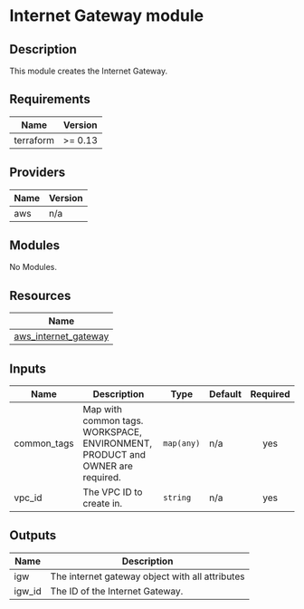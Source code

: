 # Internet Gateway module

## Description

This module creates the Internet Gateway.

<!-- BEGINNING OF PRE-COMMIT-TERRAFORM DOCS HOOK -->
## Requirements

| Name | Version |
|------|---------|
| terraform | >= 0.13 |

## Providers

| Name | Version |
|------|---------|
| aws | n/a |

## Modules

No Modules.

## Resources

| Name |
|------|
| [aws_internet_gateway](https://registry.terraform.io/providers/hashicorp/aws/latest/docs/resources/internet_gateway) |

## Inputs

| Name | Description | Type | Default | Required |
|------|-------------|------|---------|:--------:|
| common\_tags | Map with common tags. WORKSPACE, ENVIRONMENT, PRODUCT and OWNER are required. | `map(any)` | n/a | yes |
| vpc\_id | The VPC ID to create in. | `string` | n/a | yes |

## Outputs

| Name | Description |
|------|-------------|
| igw | The internet gateway object with all attributes |
| igw\_id | The ID of the Internet Gateway. |
<!-- END OF PRE-COMMIT-TERRAFORM DOCS HOOK -->